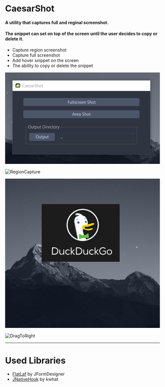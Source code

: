 # CaesarShot
#### A utility that captures full and reginal screenshot.
#### The snippet can set on top of the screen until the user decides to copy or delete it.
+ Capture region screenshot
+ Capture full screenshot
+ Add hover snippet on the screen
+ The ability to copy or delete the snippet

![MainWindow](./images/MainWindow.bmp)

![RegionCapture](./images/RegionCapture.bmp)

![ImageSnippet](./images/ImageSnippet.bmp)

![DragToRight](./images/DragToRight.bmp)

---

# Used Libraries

+ [FlatLaf](https://github.com/JFormDesigner/FlatLaf/) by JFormDesigner
+ [JNativeHook](https://github.com/kwhat/jnativehook/) by kwhat
